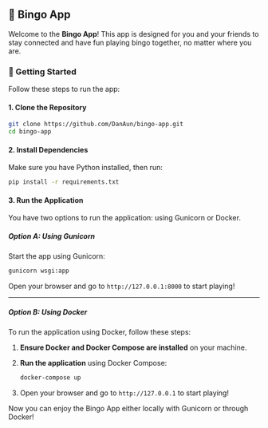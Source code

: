 ## 🎉 Bingo App

Welcome to the **Bingo App**! This app is designed for you and your friends to stay connected and have fun playing bingo together, no matter where you are.

### 🚀 Getting Started

Follow these steps to run the app:

#### 1. Clone the Repository

```bash
git clone https://github.com/DanAun/bingo-app.git
cd bingo-app
```

#### 2. Install Dependencies

Make sure you have Python installed, then run:

```bash
pip install -r requirements.txt
```

#### 3. Run the Application

You have two options to run the application: using Gunicorn or Docker.

##### Option A: Using Gunicorn

Start the app using Gunicorn:

```bash
gunicorn wsgi:app
```

Open your browser and go to `http://127.0.0.1:8000` to start playing!

---

##### Option B: Using Docker

To run the application using Docker, follow these steps:

1. **Ensure Docker and Docker Compose are installed** on your machine.

2. **Run the application** using Docker Compose:

   ```bash
   docker-compose up
   ```

3. Open your browser and go to `http://127.0.0.1` to start playing!

Now you can enjoy the Bingo App either locally with Gunicorn or through Docker!